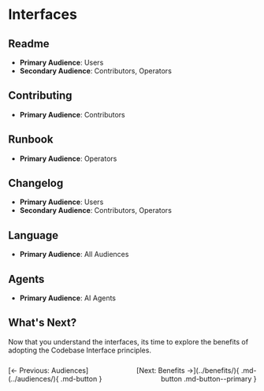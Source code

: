 # Interfaces

## Readme

- **Primary Audience**: Users
- **Secondary Audience**: Contributors, Operators

## Contributing

- **Primary Audience**: Contributors

## Runbook

- **Primary Audience**: Operators

## Changelog

- **Primary Audience**: Users
- **Secondary Audience**: Contributors, Operators

## Language

- **Primary Audience**: All Audiences

## Agents

- **Primary Audience**: AI Agents

## What's Next?

Now that you understand the interfaces, its time to explore the benefits of adopting the Codebase Interface principles.

<!-- markdownlint-disable MD033 -->
<div class="navigation-buttons" markdown="1" style="display: grid; grid-template-columns: 1fr 1fr; gap: 1rem; margin-top: 1.5rem;">

<div markdown="1">
[← Previous: Audiences](../audiences/){ .md-button }
</div>

<div markdown="1" style="text-align: right;">
[Next: Benefits →](../benefits/){ .md-button .md-button--primary }
</div>

</div>

<style>
@media (max-width: 768px) {
  .navigation-buttons {
    display: grid !important;
    grid-template-columns: 1fr !important;
    gap: 0.5rem !important;
  }
  .navigation-buttons > div:last-child {
    text-align: left !important;
  }
}
</style>
<!-- markdownlint-enable MD033 -->
